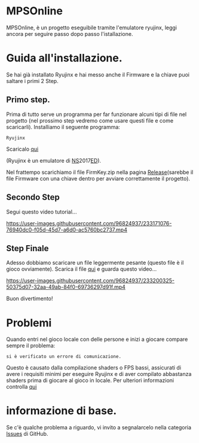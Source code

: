# MPSOnline
MPSOnline, è un progetto eseguibile tramite l'emulatore ryujinx, leggi ancora per seguire passo dopo passo l'istallazione.

# Guida all'installazione.

Se hai già installato Ryujinx e hai messo anche il Firmware e la chiave puoi saltare i primi 2 Step.
## Primo step.
Prima di tutto serve un programma per far funzionare alcuni tipi di file nel progetto (nel prossimo step vedremo come usare questi file e come scaricarli).
Installiamo il seguente programma: 
```
Ryujinx
```
Scaricalo [qui](https://ryujinx.app/download)

(Ryujinx è un emulatore di [NS](https://www.acronymfinder.com/Nintendo-Switch-(NS).html)2017[ED](https://www.acronymfinder.com/Edition-(ED).html)).

Nel frattempo scarichiamo il file FirmKey.zip nella pagina [Release](https://github.com/Zard-Studios/MPSOnline/releases/tag/FirmKey)(sarebbe il file Firmware con una chiave dentro per avviare correttamente il progetto).

## Secondo Step
Segui questo video tutorial...

https://user-images.githubusercontent.com/96824937/233171076-76940dc0-f05d-45d7-a6d0-ac5760bc2737.mp4

## Step Finale
Adesso dobbiamo scaricare un file leggermente pesante (questo file è il gioco ovviamente).
Scarica il file [qui](https://drive.google.com/file/d/1cKCDiRr9aJZ5bDTFTP9nZIRujreymZ1b/view?usp=share_link)
e guarda questo video...

https://user-images.githubusercontent.com/96824937/233200325-50375d07-32aa-49ab-84f0-69736297d91f.mp4

Buon divertimento!

# Problemi
Quando entri nel gioco locale con delle persone e inizi a giocare compare sempre il problema: 
```
si è verificato un errore di comunicazione.
```
Questo è causato dalla compilazione shaders o FPS bassi, assicurati di avere i requisiti minimi per eseguire Ryujinx e di aver compilato abbastanza shaders prima di giocare al gioco in locale.
Per ulteriori informazioni controlla [qui](https://github.com/Ryujinx/Ryujinx/wiki/Multiplayer-(LDN-Local-Wireless)-Guide)

# informazione di base.
Se c'è qualche problema a riguardo, vi invito a segnalarcelo nella categoria [Issues](https://github.com/Zard-Studios/MPSOnline/issues) di GitHub.
